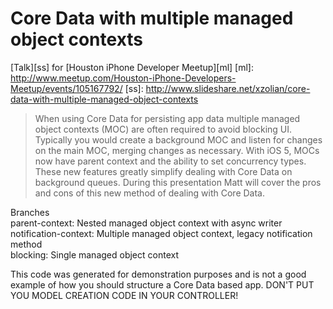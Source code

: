 Core Data with multiple managed object contexts
====================
[Talk][ss] for [Houston iPhone Developer Meetup][ml]
[ml]: http://www.meetup.com/Houston-iPhone-Developers-Meetup/events/105167792/
[ss]: http://www.slideshare.net/xzolian/core-data-with-multiple-managed-object-contexts

> When using Core Data for persisting app data multiple managed object contexts (MOC) are often required to avoid blocking UI. Typically you would create a background MOC and listen for changes on the main MOC, merging changes as necessary. With iOS 5, MOCs now have parent context and the ability to set concurrency types. These new features greatly simplify dealing with Core Data on background queues. During this presentation Matt will cover the pros and cons of this new method of dealing with Core Data.


Branches  
parent-context: Nested managed object context with async writer  
notification-context: Multiple managed object context, legacy notification method  
blocking: Single managed object context  


This code was generated for demonstration purposes and is not a good example of how you should structure a Core Data based app. DON'T PUT YOU MODEL CREATION CODE IN YOUR CONTROLLER! 
